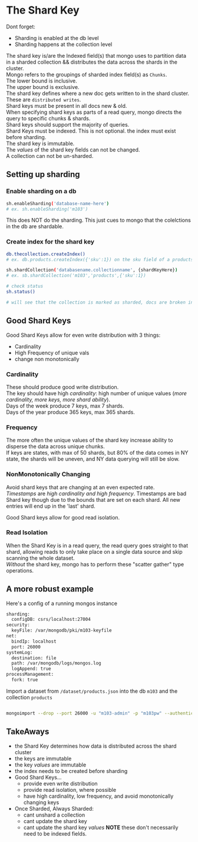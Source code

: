 # The Shard Key
Dont forget:
- Sharding is enabled at the db level
- Sharding happens at the collection level

The shard key is/are the Indexed field(s) that mongo uses to partition data in a sharded collection && distributes the data across the shards in the cluster.  
Mongo refers to the groupings of sharded index field(s) as `Chunks`.  
The lower bound is inclusive.  
The upper bound is exclusive.  
The shard key defines where a new doc gets written to in the shard cluster. These are `distributed writes`.  
Shard keys must be present in all docs new & old.  
When specifying shard keys as parts of a read query, mongo directs the query to specific chunks & shards.  
Shard keys should support the majority of queries.  
Shard Keys must be indexed. This is not optional. the index must exist before sharding.  
The shard key is immutable.  
The _values_ of the shard key fields can not be changed.  
A collection can not be un-sharded.  

## Setting up sharding  
### Enable sharding on a db
```bash
sh.enableSharding('database-name-here')
# ex. sh.enableSharding('m103')
```
This does NOT do the sharding. This just cues to mongo that the colelctions in the db are shardable.  

### Create index for the shard key
```bash
db.thecollection.createIndex()
# ex. db.products.createIndex({'sku':1}) on the sku field of a products collection
```  

```bash
sh.shardCollection('databasename.collectionname', {shardKeyHere})
# ex. sb.shardCollection('m103','products',{'sku':1})
```

```bash
# check status
sh.status()

# will see that the collection is marked as sharded, docs are broken into chunks, and can see ranges of vals in each chunk
```
## Good Shard Keys
Good Shard Keys allow for even write distribution with 3 things:  
- Cardinality
- High Frequency of unique vals
- change non monotonically

### Cardinality
These should produce good write distribution.  
The key should have high *cardinality*: high number of unique values (_more cardinality, more keys, more shard ability_).  
Days of the week produce 7 keys, max 7 shards.  
Days of the year produce 365 keys, max 365 shards.  

### Frequency 
The more often the unique values of the shard key increase ability to disperse the data across unique chunks.  
If keys are states, with max of 50 shards, but 80% of the data comes in NY state, the shards will be uneven, and NY data querying will still be slow.  

### NonMonotonically Changing
Avoid shard keys that are changing at an even expected rate.  
_Timestamps_ are _high cardinality and high frequency_. Timestamps are bad Shard key though due to the bounds that are set on each shard. All new entries will end up in the 'last' shard.  

Good Shard keys allow for good read isolation.  
### Read Isolation
When the Shard Key is in a read query, the read query goes straight to that shard, allowing reads to only take place on a single data source and skip scanning the whole dataset.  
_Without_ the shard key, mongo has to perform these "scatter gather" type operations.  

## A more robust example
Here's a config of a running mongos instance
```bash
sharding:
  configDB: csrs/localhost:27004
security:
  keyFile: /var/mongodb/pki/m103-keyfile
net:
  bindIp: localhost
  port: 26000
systemLog:
  destination: file
  path: /var/mongodb/logs/mongos.log
  logAppend: true
processManagement:
  fork: true
```
Import a dataset from `/dataset/products.json` into the db `m103` and the collection `products`
```bash

mongoimport --drop --port 26000 -u "m103-admin" -p "m103pw" --authenticationDatabase "admin" --db "m103" -c "products" /dataset/products.json
```

## TakeAways
- the Shard Key determines how data is distributed across the shard cluster
- the keys are immutable
- the key _values_ are immutable
- the index needs to be created before sharding
- Good Shard Keys...
  - provide even write distribution
  - provide read isolation, where possible
  - have high cardinality, low frequency, and avoid monotonically changing keys
- Once Sharded, Always Sharded:
  - cant unshard a collection
  - cant update the shard key
  - cant update the shard key _values_
**NOTE** these don't necessarily need to be indexed fields.  